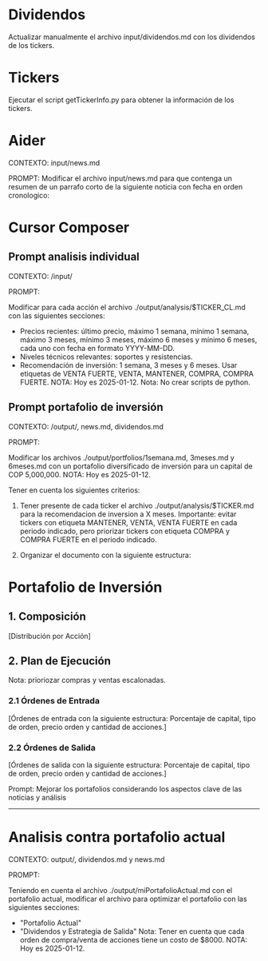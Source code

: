 # Dividendos

Actualizar manualmente el archivo input/dividendos.md con los dividendos de los tickers.

# Tickers

Ejecutar el script getTickerInfo.py para obtener la información de los tickers.

# Aider
CONTEXTO: input/news.md

PROMPT: Modificar el archivo input/news.md para que contenga un resumen de un parrafo corto de la siguiente noticia con fecha en orden cronologico:

# Cursor Composer

## Prompt analisis individual

CONTEXTO: /input/

PROMPT:

Modificar para cada acción el archivo ./output/analysis/$TICKER_CL.md con las siguientes secciones:
- Precios recientes: último precio, máximo 1 semana, mínimo 1 semana, máximo 3 meses, mínimo 3 meses, máximo 6 meses y mínimo 6 meses, cada uno con fecha en formato YYYY-MM-DD.
- Niveles técnicos relevantes: soportes y resistencias.
- Recomendación de inversión: 1 semana, 3 meses y 6 meses. Usar etiquetas de VENTA FUERTE, VENTA, MANTENER, COMPRA, COMPRA FUERTE.
NOTA: Hoy es 2025-01-12.
Nota: No crear scripts de python.

## Prompt portafolio de inversión

CONTEXTO: /output/, news.md, dividendos.md

PROMPT:

Modificar los archivos ./output/portfolios/1semana.md, 3meses.md y 6meses.md con un portafolio diversificado de inversión para un capital de COP 5,000,000.
NOTA: Hoy es 2025-01-12.

Tener en cuenta los siguientes criterios:

1. Tener presente de cada ticker el archivo ./output/analysis/$TICKER.md para la recomendacion de inversion a X meses. Importante: evitar tickers con etiqueta MANTENER, VENTA, VENTA FUERTE en cada periodo indicado, pero priorizar tickers con etiqueta COMPRA y COMPRA FUERTE en el periodo indicado.

2. Organizar el documento con la siguiente estructura:

# Portafolio de Inversión

## 1. Composición

[Distribución por Acción]

## 2. Plan de Ejecución

Nota: prioriozar compras y ventas escalonadas.

### 2.1 Órdenes de Entrada

[Órdenes de entrada con la siguiente estructura: Porcentaje de capital, tipo de orden, precio orden y cantidad de acciones.]

### 2.2 Órdenes de Salida

[Órdenes de salida con la siguiente estructura: Porcentaje de capital, tipo de orden, precio orden y cantidad de acciones.]


Prompt:
Mejorar los portafolios considerando los aspectos clave de las noticias y análisis

---

# Analisis contra portafolio actual

CONTEXTO: output/, dividendos.md y news.md

PROMPT:

Teniendo en cuenta el archivo ./output/miPortafolioActual.md con el portafolio actual, modificar el archivo para optimizar el portafolio con las siguientes secciones:
- "Portafolio Actual"
- "Dividendos y Estrategia de Salida"
Nota: Tener en cuenta que cada orden de compra/venta de acciones tiene un costo de $8000.
NOTA: Hoy es 2025-01-12.


